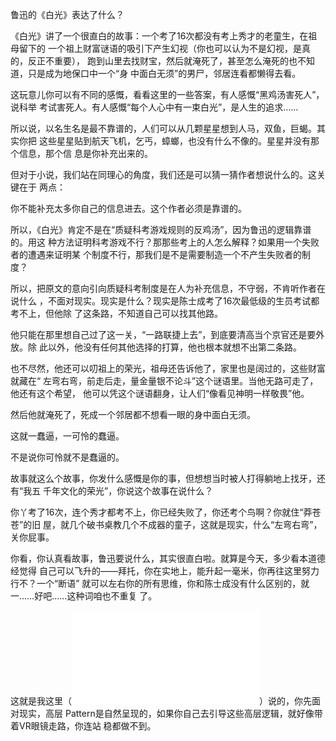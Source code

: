     
鲁迅的《白光》表达了什么？

《白光》讲了一个很直白的故事：一个考了16次都没有考上秀才的老童生，在祖母留下的
一个祖上财富谜语的吸引下产生幻视（你也可以认为不是幻视，是真的，反正不重要），
跑到山里去找财宝，然后就淹死了，甚至怎么淹死的也不知道，只是成为地保口中一个“身
中面白无须”的男尸，邻居连看都懒得去看。

这玩意儿你可以有不同的感慨，看看这里的一些答案，有人感慨“黑鸡汤害死人”，说科举
考试害死人。有人感慨“每个人心中有一束白光”，是人生的追求……

所以说，以名生名是最不靠谱的，人们可以从几颗星星想到人马，双鱼，巨蝎。其实你把
这些星星贴到航天飞机，乞丐，蟑螂，也没有什么不像的。星星并没有那个信息，那个信
息是你补充出来的。

但对于小说，我们站在同理心的角度，我们还是可以猜一猜作者想说什么的。这关键在于
两点：

  你不能补充太多你自己的信息进去。这个作者必须是靠谱的。

所以，《白光》肯定不是在“质疑科考游戏规则的反鸡汤”，因为鲁迅的逻辑靠谱的。用这
种方法证明科考游戏不行？那那些考上的人怎么解释？如果用一个失败者的遭遇来证明某
个制度不行，那我们是不是需要制造一个不产生失败者的制度？

所以，把原文的意向引向质疑科考制度是在人为补充信息，不守弱，不肯听作者在说什么
，不面对现实。现实是什么？现实是陈士成考了16次最低级的生员考试都考不上，但他除
了这条路，不知道自己可以找其他路。

他只能在那里想自己过了这一关，“一路联捷上去”，到底要清高当个京官还是要外放。除
此以外，他没有任何其他选择的打算，他也根本就想不出第二条路。

也不尽然，他还可以叨祖上的荣光，祖母还告诉他了，家里也是阔过的，这些财富就藏在“
左弯右弯，前走后走，量金量银不论斗”这个谜语里。当他无路可走了，他还有这个希望，
他可以凭这个谜语翻身，让人们“像看见神明一样敬畏”他。

然后他就淹死了，死成一个邻居都不想看一眼的身中面白无须。

这就一蠢逼，一可怜的蠢逼。

不是说你可怜就不是蠢逼的。

故事就这么个故事，你发什么感慨是你的事，但想想当时被人打得躺地上找牙，还有“我五
千年文化的荣光”，你说这个故事在说什么？

你丫考了16次，连个秀才都考不上，你已经失败了，你还考个鸟啊？你就住“莽苍苍”的旧
屋，就几个破书桌教几个不成器的童子，这就是现实，什么“左弯右弯”，关你屁事。

你看，你认真看故事，鲁迅要说什么，其实很直白啦。就算是今天，多少看本道德经觉得
自己可以飞升的——拜托，你在实地上，能升起一毫米，你再往这里努力行不？一个“断语”
就可以左右你的所有思维，你和陈士成没有什么区别的，就一……好吧……这种词咱也不重复
了。

这就是我这里（![](../道德经直译/不要想太多.md)）说的，你先面对现实，高层
Pattern是自然呈现的，如果你自己去引导这些高层逻辑，就好像带着VR眼镜走路，你连站
稳都做不到。
